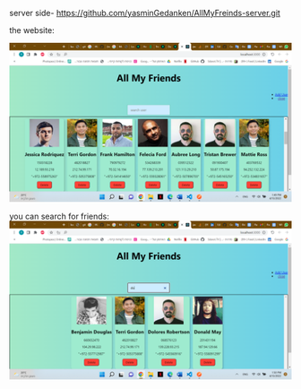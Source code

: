 server side- https://github.com/yasminGedanken/AllMyFreinds-server.git


the website:


![the website:](https://github.com/yasminGedanken/AllMyFreinds-Client/blob/main/pictures/Screenshot%20(5).png?raw=true)



you can search for friends:
![you can search for friends:](https://github.com/yasminGedanken/AllMyFreinds-Client/blob/main/pictures/Screenshot%20(6).png?raw=true)
